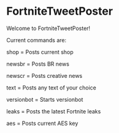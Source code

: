 # FortniteTweetPoster

Welcome to FortniteTweetPoster!

Current commands are:

shop = Posts current shop

newsbr = Posts BR news

newscr = Posts creative news

text = Posts any text of your choice

versionbot = Starts versionbot

leaks = Posts the latest Fortnite leaks

aes = Posts current AES key

